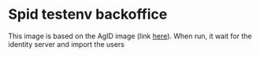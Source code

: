 # Spid testenv backoffice

This image is based on the AgID image (link [here](https://github.com/italia/spid-testenv-docker)). 
When run, it wait for the identity server and import the users
